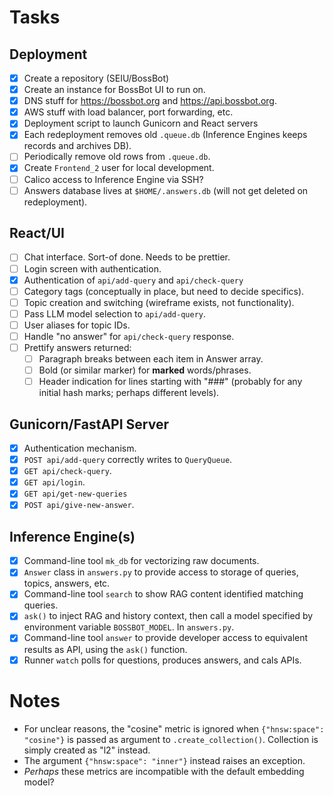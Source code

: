 # Tasks

## Deployment

- [x] Create a repository (SEIU/BossBot)
- [x] Create an instance for BossBot UI to run on.
- [x] DNS stuff for https://bossbot.org and https://api.bossbot.org.
- [x] AWS stuff with load balancer, port forwarding, etc.
- [x] Deployment script to launch Gunicorn and React servers
- [x] Each redeployment removes old `.queue.db`
      (Inference Engines keeps records and archives DB).
- [ ] Periodically remove old rows from `.queue.db`.
- [x] Create `Frontend_2` user for local development.
- [ ] Calico access to Inference Engine via SSH?
- [ ] Answers database lives at `$HOME/.answers.db`
      (will not get deleted on redeployment).

## React/UI

- [ ] Chat interface. Sort-of done. Needs to be prettier.
- [ ] Login screen with authentication.
- [x] Authentication of `api/add-query` and `api/check-query`
- [ ] Category tags (conceptually in place, but need to decide specifics).
- [ ] Topic creation and switching (wireframe exists, not functionality).
- [ ] Pass LLM model selection to `api/add-query`.
- [ ] User aliases for topic IDs.
- [ ] Handle "no answer" for `api/check-query` response.
- [ ] Prettify answers returned:
  - [ ] Paragraph breaks between each item in Answer array.
  - [ ] Bold (or similar marker) for **marked** words/phrases.
  - [ ] Header indication for lines starting with "###"
        (probably for any initial hash marks; perhaps different levels).

## Gunicorn/FastAPI Server

- [x] Authentication mechanism.
- [x] `POST api/add-query` correctly writes to `QueryQueue`.
- [x] `GET api/check-query`.
- [x] `GET api/login`.
- [x] `GET api/get-new-queries`
- [x] `POST api/give-new-answer`.

## Inference Engine(s)

- [x] Command-line tool `mk_db` for vectorizing raw documents.
- [x] `Answer` class in `answers.py` to provide access to storage of queries,
      topics, answers, etc.
- [x] Command-line tool `search` to show RAG content identified matching queries.
- [x] `ask()` to inject RAG and history context, then call a model specified by
      environment variable `BOSSBOT_MODEL`. In `answers.py`.
- [x] Command-line tool `answer` to provide developer access to equivalent
      results as API, using the `ask()` function.
- [x] Runner `watch` polls for questions, produces answers, and cals APIs.

# Notes

- For unclear reasons, the "cosine" metric is ignored when `{"hnsw:space":
"cosine"}` is passed as argument to `.create_collection()`. Collection
  is simply created as "l2" instead.
- The argument `{"hnsw:space": "inner"}` instead raises an exception.
- _Perhaps_ these metrics are incompatible with the default embedding model?
